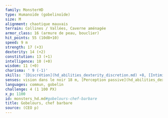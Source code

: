 ```yaml
---
family: MonsterHD
type: Humanoïde (gobelinoïde)
size: M
alignment: chaotique mauvais
terrain: Collines / Vallées, Caverne aménagée
armor_class: 16 (armure de peau, bouclier)
hit_points: 55 (10d8+10)
speed: 9 m
strength: 17 (+3)
dexterity: 14 (+2)
constitution: 13 (+1)
intelligence: 10 (+0)
wisdom: 11 (+0)
charisma: ' 9 (-1)'
skills: '[Discrétion](hd_abilities_dexterity_discretion.md) +8, [Intimidation](hd_abilities_charisma_intimidation.md) +6, [Survie](hd_abilities_wisdom_survie.md) +3'
senses: vision dans le noir 18 m, [Perception passive](hd_abilities_dexterity_perception_passive.md) 10
languages: commun, gobelin
challenge: 4 (1 100 PX)
x_p: 1100
id: monsters_hd.md#gobelours-chef-barbare
title: Gobelours, chef barbare
source: (CEO p)
---
```


